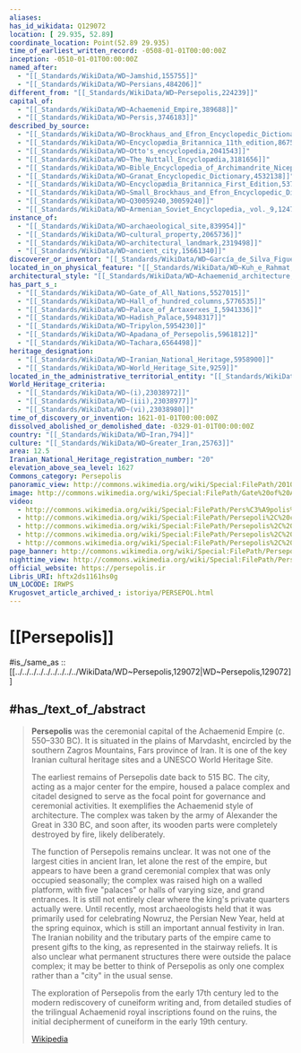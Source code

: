 ```yaml
---
aliases:
has_id_wikidata: Q129072
location: [ 29.935, 52.89]
coordinate_location: Point(52.89 29.935)
time_of_earliest_written_record: -0508-01-01T00:00:00Z
inception: -0510-01-01T00:00:00Z
named_after:
  - "[[_Standards/WikiData/WD~Jamshid,155755]]"
  - "[[_Standards/WikiData/WD~Persians,484206]]"
different_from: "[[_Standards/WikiData/WD~Persepolis,224239]]"
capital_of:
  - "[[_Standards/WikiData/WD~Achaemenid_Empire,389688]]"
  - "[[_Standards/WikiData/WD~Persis,3746183]]"
described_by_source:
  - "[[_Standards/WikiData/WD~Brockhaus_and_Efron_Encyclopedic_Dictionary,602358]]"
  - "[[_Standards/WikiData/WD~Encyclopædia_Britannica_11th_edition,867541]]"
  - "[[_Standards/WikiData/WD~Otto's_encyclopedia,2041543]]"
  - "[[_Standards/WikiData/WD~The_Nuttall_Encyclopædia,3181656]]"
  - "[[_Standards/WikiData/WD~Bible_Encyclopedia_of_Archimandrite_Nicephorus,4086271]]"
  - "[[_Standards/WikiData/WD~Granat_Encyclopedic_Dictionary,4532138]]"
  - "[[_Standards/WikiData/WD~Encyclopædia_Britannica_First_Edition,5375740]]"
  - "[[_Standards/WikiData/WD~Small_Brockhaus_and_Efron_Encyclopedic_Dictionary,19180675]]"
  - "[[_Standards/WikiData/WD~Q30059240,30059240]]"
  - "[[_Standards/WikiData/WD~Armenian_Soviet_Encyclopedia,_vol._9,124737636]]"
instance_of:
  - "[[_Standards/WikiData/WD~archaeological_site,839954]]"
  - "[[_Standards/WikiData/WD~cultural_property,2065736]]"
  - "[[_Standards/WikiData/WD~architectural_landmark,2319498]]"
  - "[[_Standards/WikiData/WD~ancient_city,15661340]]"
discoverer_or_inventor: "[[_Standards/WikiData/WD~García_de_Silva_Figueroa,2355082]]"
located_in_on_physical_feature: "[[_Standards/WikiData/WD~Kuh_e_Rahmat,3175626]]"
architectural_style: "[[_Standards/WikiData/WD~Achaemenid_architecture,4673399]]"
has_part_s_:
  - "[[_Standards/WikiData/WD~Gate_of_All_Nations,5527015]]"
  - "[[_Standards/WikiData/WD~Hall_of_hundred_columns,5776535]]"
  - "[[_Standards/WikiData/WD~Palace_of_Artaxerxes_I,5941336]]"
  - "[[_Standards/WikiData/WD~Hadish_Palace,5948317]]"
  - "[[_Standards/WikiData/WD~Tripylon,5954230]]"
  - "[[_Standards/WikiData/WD~Apadana_of_Persepolis,5961812]]"
  - "[[_Standards/WikiData/WD~Tachara,6564498]]"
heritage_designation:
  - "[[_Standards/WikiData/WD~Iranian_National_Heritage,5958900]]"
  - "[[_Standards/WikiData/WD~World_Heritage_Site,9259]]"
located_in_the_administrative_territorial_entity: "[[_Standards/WikiData/WD~Kenareh_Rural_District,15715927]]"
World_Heritage_criteria:
  - "[[_Standards/WikiData/WD~(i),23038972]]"
  - "[[_Standards/WikiData/WD~(iii),23038977]]"
  - "[[_Standards/WikiData/WD~(vi),23038980]]"
time_of_discovery_or_invention: 1621-01-01T00:00:00Z
dissolved_abolished_or_demolished_date: -0329-01-01T00:00:00Z
country: "[[_Standards/WikiData/WD~Iran,794]]"
culture: "[[_Standards/WikiData/WD~Greater_Iran,25763]]"
area: 12.5
Iranian_National_Heritage_registration_number: "20"
elevation_above_sea_level: 1627
Commons_category: Persepolis
panoramic_view: http://commons.wikimedia.org/wiki/Special:FilePath/20101229%20Top%20panoramic%20view%20of%20Persepolis%20Iran.jpg
image: http://commons.wikimedia.org/wiki/Special:FilePath/Gate%20of%20All%20Nations%2C%20Persepolis.jpg
video:
  - http://commons.wikimedia.org/wiki/Special:FilePath/Pers%C3%A9polis%2C%20capital%20de%20Persia%20%28TerraX%2C%20Spanish%20redub%29.webm
  - http://commons.wikimedia.org/wiki/Special:FilePath/Persepoli%2C%20capitale%20della%20Persia%20%28TerraX%2C%20Italian%20redub%29.webm
  - http://commons.wikimedia.org/wiki/Special:FilePath/Persepolis%2C%20capital%20of%20Persia%20%28TerraX%2C%20English%20redub%29.webm
  - http://commons.wikimedia.org/wiki/Special:FilePath/Persepolis%2C%20Hauptstadt%20Persiens%20%28CC%20BY-SA%204.0%29.webm
  - http://commons.wikimedia.org/wiki/Special:FilePath/Persepolis%2C%20hoofdstad%20van%20Perzi%C3%AB%20%28TerraX%3B%20Dutch%20redub%29.webm
page_banner: http://commons.wikimedia.org/wiki/Special:FilePath/Persepolis%20Banner.jpg
nighttime_view: http://commons.wikimedia.org/wiki/Special:FilePath/Persepolis%20Panorama%202.jpg
official_website: https://persepolis.ir
Libris_URI: hftx2ds1161hs0g
UN_LOCODE: IRWPS
Krugosvet_article_archived_: istoriya/PERSEPOL.html
---
```


# [[Persepolis]] 

#is_/same_as :: [[../../../../../../../../../WikiData/WD~Persepolis,129072|WD~Persepolis,129072]]  

## #has_/text_of_/abstract 

> **Persepolis** was the ceremonial capital of the Achaemenid Empire (c. 550–330 BC). 
> It is situated in the plains of Marvdasht, 
> encircled by the southern Zagros Mountains, Fars province of Iran. 
> It is one of the key Iranian cultural heritage sites and a UNESCO World Heritage Site.
>
> The earliest remains of Persepolis date back to 515 BC. 
> The city, acting as a major center for the empire, housed a palace complex and citadel designed to serve as the focal point for governance and ceremonial activities. It exemplifies the Achaemenid style of architecture. The complex was taken by the army of Alexander the Great in 330 BC, and soon after, its wooden parts were completely destroyed by fire, likely deliberately.
>
> The function of Persepolis remains unclear. It was not one of the largest cities in ancient Iran, let alone the rest of the empire, but appears to have been a grand ceremonial complex that was only occupied seasonally; the complex was raised high on a walled platform, with five "palaces" or halls of varying size, and grand entrances. It is still not entirely clear where the king's private quarters actually were. Until recently, most archaeologists held that it was primarily used for celebrating Nowruz, the Persian New Year, held at the spring equinox, which is still an important annual festivity in Iran. The Iranian nobility and the tributary parts of the empire came to present gifts to the king, as represented in the stairway reliefs. It is also unclear what permanent structures there were outside the palace complex; it may be better to think of Persepolis as only one complex rather than a "city" in the usual sense.
>
> The exploration of Persepolis from the early 17th century 
> led to the modern rediscovery of cuneiform writing and, 
> from detailed studies of the trilingual Achaemenid royal inscriptions found on the ruins, 
> the initial decipherment of cuneiform in the early 19th century.
>
> [Wikipedia](https://en.wikipedia.org/wiki/Persepolis) 


